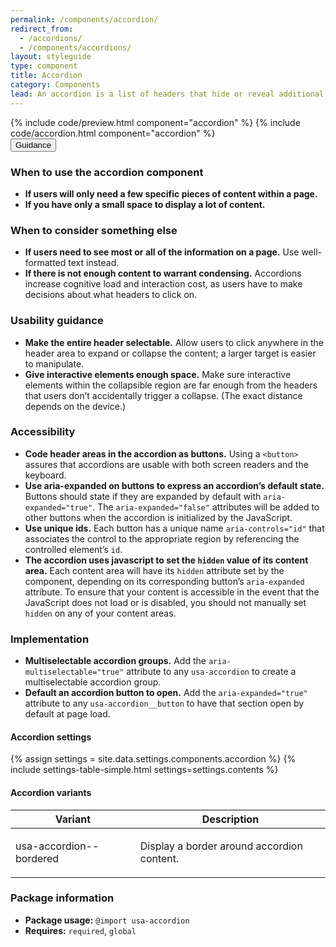 ```yaml
---
permalink: /components/accordion/
redirect_from:
  - /accordions/
  - /components/accordions/
layout: styleguide
type: component
title: Accordion
category: Components
lead: An accordion is a list of headers that hide or reveal additional content when selected.
---
```


<section class="site-component-section">
  {% include code/preview.html component="accordion" %}
  {% include code/accordion.html component="accordion" %}
  <div class="usa-accordion usa-accordion--bordered site-accordion-docs">
    <button class="usa-button-unstyled usa-accordion__button"
    aria-expanded="true" aria-controls="documentation">
    Guidance
  </button>
  <div id="documentation" class="usa-accordion__content site-component-usage">
    <h3>When to use the accordion component</h3>
    <ul class="usa-content-list">
      <li><strong>If users will only need a few specific pieces of content within a page.</strong></li>
      <li><strong>If you have only a small space to display a lot of content.</strong></li>
    </ul>
    <h3>When to consider something else</h3>
    <ul class="usa-content-list">
      <li><strong>If users need to see most or all of the information on a page.</strong> Use well-formatted text instead.</li>
      <li><strong>If there is not enough content to warrant condensing.</strong> Accordions increase cognitive load and interaction cost, as users have to make decisions about what headers to click on.</li>
    </ul>
    <h3>Usability guidance</h3>
    <ul class="usa-content-list">
      <li><strong>Make the entire header selectable.</strong> Allow users to click anywhere in the header area to expand or collapse the content; a larger target is easier to manipulate.</li>
      <li><strong>Give interactive elements enough space.</strong> Make sure interactive elements within the collapsible region are far enough from the headers that users don’t accidentally trigger a collapse. (The exact distance depends on the device.)</li>
    </ul>
    <h3 class="usa-heading">Accessibility</h3>
    <ul class="usa-content-list">
      <li>
        <strong>Code header areas in the accordion as buttons.</strong> Using a <code>&lt;button&gt;</code> assures that accordions are usable with both screen readers and the keyboard.
      </li>
      <li>
        <strong>Use aria-expanded on buttons to express an accordion’s default state.</strong> Buttons should state if they are expanded by default with <code>aria-expanded=<wbr>"true"</code>. The <code>aria-expanded=<wbr>"false"</code> attributes will be added to other buttons when the accordion is initialized by the JavaScript.
        </li>
        <li>
          <strong>Use unique ids.</strong> Each button has a unique name <code>aria-controls=<wbr>"id"</code> that associates the control to the appropriate region by referencing the controlled element&rsquo;s <code>id</code>.
          </li>
          <li>
            <strong>The accordion uses javascript to set the <code>hidden</code> value of its content area.</strong> Each content area will have its <code>hidden</code> attribute set by the component, depending on its corresponding button&rsquo;s <code>aria-expanded</code> attribute. To ensure that your content is accessible in the event that the JavaScript does not load or is disabled, you should not manually set <code>hidden</code> on any of your content areas.
          </li>
        </ul>
        <h3 class="usa-heading">Implementation</h3>
        <ul class="usa-content-list">
          <li>
            <strong>Multiselectable accordion groups.</strong> Add the <code>aria-multiselectable="true"</code> attribute to any <code>usa-accordion</code> to create a multiselectable accordion group.
          </li>
          <li>
            <strong>Default an accordion button to open.</strong> Add the <code>aria-expanded="true"</code> attribute to any <code>usa-accordion__button</code> to have that section open by default at page load.
          </li>
        </ul>
        <h4 id="component-settings">Accordion settings</h4>
        {% assign settings = site.data.settings.components.accordion %}
        {% include settings-table-simple.html
          settings=settings.contents
        %}
        <h4 id="component-variants">Accordion variants</h4>
        <table class="usa-table--borderless site-table-responsive site-table-simple" aria-labelledby="component-variants">
          <thead>
            <tr>
              <th scope="col" class="flex-6">Variant</th>
              <th scope="col" class="flex-6">Description</th>
            </tr>
          </thead>
          <tbody class="font-mono-2xs">
            <tr>
              <td data-title="Variant" class="flex-6">
                usa-accordion--bordered
              </td>
              <td data-title="Description" class="flex-6">
                <span class="font-lang-3xs">
                  <p>Display a border around accordion content.</p>
                </span>
              </td>
            </tr>
          </tbody>
        </table>
        <h3 class="usa-heading">Package information</h3>
        <ul class="usa-content-list">
          <li>
            <strong>Package usage:</strong> <code>@import usa-accordion</code>
          </li>
          <li>
            <strong>Requires:</strong> <code>required</code>, <code>global</code>
          </li>
        </ul>
      </div>
    </div>
  </section>
